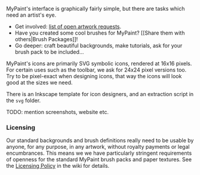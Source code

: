 MyPaint's interface is graphically fairly simple, but there are tasks which need an artist's eye.

* Get involved: [list of open artwork requests][artissues].
* Have you created some cool brushes for MyPaint? [[Share them with others|Brush Packages]]!
* Go deeper: craft beautiful backgrounds, make tutorials, ask for your brush pack to be included...

MyPaint's icons are primarily SVG symbolic icons, rendered at 16x16 pixels.
For certain uses such as the toolbar, we ask for 24x24 pixel versions too.
Try to be pixel-exact when designing icons,
that way the icons will look good at the sizes we need.

There is an Inkscape template for icon designers,
and an extraction script in the `svg` folder.


TODO: mention screenshots, website etc.

### Licensing

Our standard backgrounds and brush definitions
really need to be usable by anyone, for any purpose, in any artwork,
without royalty payments or legal encumbrances.
This means we we have particularly stringent requirements of openness
for the standard MyPaint brush packs and paper textures.
See the [Licensing Policy][licensepol] in the wiki for details.


[artissues]: https://github.com/mypaint/mypaint/issues?q=is%3Aopen+is%3Aissue+label%3Aartwork
[licensepol]: https://github.com/mypaint/mypaint/wiki/Licensing-policy
